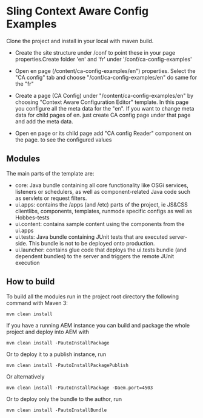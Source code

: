 # Sling Context Aware Config Examples

Clone the project and install in your local with maven build.

* Create the site structure under /conf to point these in your page properties.Create folder 'en' and 'fr' under '/conf/ca-config-examples'
* Open en page (/content/ca-config-examples/en") properties. Select the "CA config" tab and choose "/conf/ca-config-examples/en" do same for the "fr"

* Create a page (CA Config) under "/content/ca-config-examples/en"  by choosing "Context Aware Configuration Editor" template. In this page you configure all the meta data for the "en". If you want to change meta data for child pages of en. just create  CA config page under that page and add the meta data. 

* Open en page or its child page add "CA config Reader" component on the page. to see the configured values


## Modules

The main parts of the template are:

* core: Java bundle containing all core functionality like OSGi services, listeners or schedulers, as well as component-related Java code such as servlets or request filters.
* ui.apps: contains the /apps (and /etc) parts of the project, ie JS&CSS clientlibs, components, templates, runmode specific configs as well as Hobbes-tests
* ui.content: contains sample content using the components from the ui.apps
* ui.tests: Java bundle containing JUnit tests that are executed server-side. This bundle is not to be deployed onto production.
* ui.launcher: contains glue code that deploys the ui.tests bundle (and dependent bundles) to the server and triggers the remote JUnit execution

## How to build

To build all the modules run in the project root directory the following command with Maven 3:

    mvn clean install

If you have a running AEM instance you can build and package the whole project and deploy into AEM with

    mvn clean install -PautoInstallPackage

Or to deploy it to a publish instance, run

    mvn clean install -PautoInstallPackagePublish

Or alternatively

    mvn clean install -PautoInstallPackage -Daem.port=4503

Or to deploy only the bundle to the author, run

    mvn clean install -PautoInstallBundle
    


